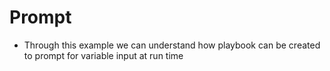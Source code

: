 # Prompt

* Through this example we can understand how playbook can be created to prompt for variable input at run time